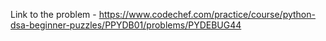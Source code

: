 Link to the problem - https://www.codechef.com/practice/course/python-dsa-beginner-puzzles/PPYDB01/problems/PYDEBUG44
